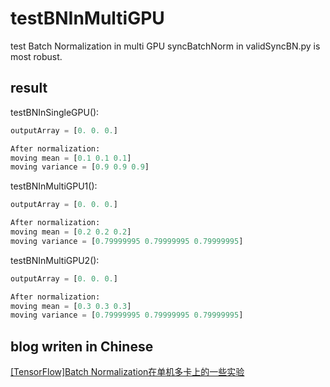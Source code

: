 # testBNInMultiGPU
test Batch Normalization in multi GPU
syncBatchNorm in validSyncBN.py is most robust.

## result
testBNInSingleGPU():
```Python
outputArray = [0. 0. 0.]

After normalization:
moving mean = [0.1 0.1 0.1]
moving variance = [0.9 0.9 0.9]
```

testBNInMultiGPU1():
```Python
outputArray = [0. 0. 0.]

After normalization:
moving mean = [0.2 0.2 0.2]
moving variance = [0.79999995 0.79999995 0.79999995]
```

testBNInMultiGPU2():
```Python
outputArray = [0. 0. 0.]

After normalization:
moving mean = [0.3 0.3 0.3]
moving variance = [0.79999995 0.79999995 0.79999995]
```

## blog writen in Chinese
[[TensorFlow]Batch Normalization在单机多卡上的一些实验](https://zhuanlan.zhihu.com/p/69267784)
